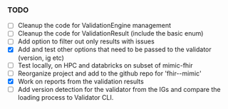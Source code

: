 

### TODO

- [ ] Cleanup the code for ValidationEngine management
- [ ] Cleanup the code for ValidationResult (include the basic enum)
- [ ] Add option to filter out only results with issues
- [X] Add and test other options that need to be passed to the validator (version, ig etc)
- [ ] Test locally, on HPC and databricks on subset of mimic-fhir
- [ ] Reorganize project and add to the github repo for 'fhir--mimic'
- [X] Work on reports from the validation results
- [ ] Add version detection for the validator from the IGs and compare the loading process to Validator CLI.
